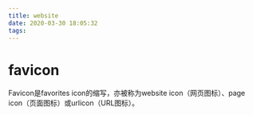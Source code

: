 ```yaml
---
title: website
date: 2020-03-30 18:05:32
tags:
---
```


# favicon
Favicon是favorites icon的缩写，亦被称为website icon（网页图标）、page icon（页面图标）或urlicon（URL图标）。

